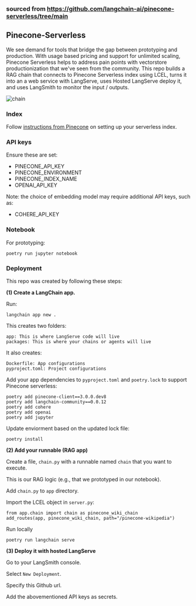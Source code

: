 ### sourced from https://github.com/langchain-ai/pinecone-serverless/tree/main

## Pinecone-Serverless

We see demand for tools that bridge the gap between prototyping and production. With usage based pricing and support for unlimited scaling, Pinecone Serverless helps to address pain points with vectorstore productionization that we've seen from the community. This repo builds a RAG chain that connects to Pinecone Serverless index using LCEL, turns it into an a web service with LangServe, uses Hosted LangServe deploy it, and uses LangSmith to monitor the input / outputs.  

![chain](https://github.com/langchain-ai/pinecone-serverless/assets/122662504/454266ba-727c-4ce0-ae56-7d004c0fb5d4)

### Index

Follow [instructions from Pinecone](https://www.pinecone.io/blog/serverless/) on setting up your serverless index.

### API keys

Ensure these are set:

* PINECONE_API_KEY
* PINECONE_ENVIRONMENT
* PINECONE_INDEX_NAME 
* OPENAI_API_KEY

Note: the choice of embedding model may require additional API keys, such as:
* COHERE_API_KEY

### Notebook

For prototyping:
```
poetry run jupyter notebook
```

### Deployment

This repo was created by following these steps:

**(1) Create a LangChain app.**

Run:
```
langchain app new .  
```

This creates two folders:
```
app: This is where LangServe code will live
packages: This is where your chains or agents will live
```

It also creates:
```
Dockerfile: App configurations
pyproject.toml: Project configurations
```

Add your app dependencies to `pyproject.toml` and `poetry.lock` to support Pinecone serverless:
```
poetry add pinecone-client==3.0.0.dev8
poetry add langchain-community==0.0.12
poetry add cohere
poetry add openai
poetry add jupyter
```

Update enviorment based on the updated lock file:
```
poetry install
```

**(2) Add your runnable (RAG app)**

Create a file, `chain.py` with a runnable named `chain` that you want to execute. 

This is our RAG logic (e.g., that we prototyped in our notebook).

Add `chain.py` to `app` directory.

Import the LCEL object in `server.py`:
```
from app.chain import chain as pinecone_wiki_chain
add_routes(app, pinecone_wiki_chain, path="/pinecone-wikipedia")
```

Run locally
```
poetry run langchain serve
```

**(3) Deploy it with hosted LangServe**

Go to your LangSmith console.

Select `New Deployment`.

Specify this Github url.

Add the abovementioned API keys as secrets.
